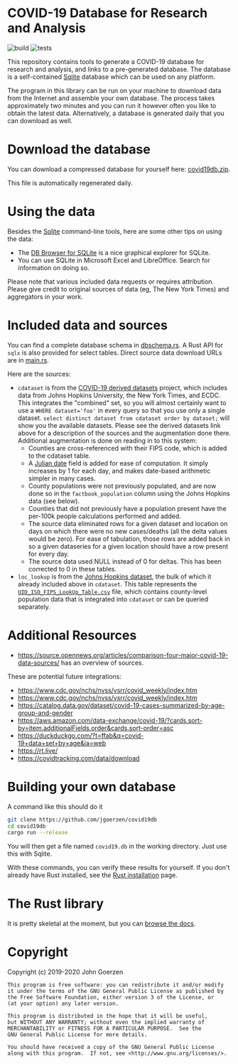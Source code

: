 # COVID-19 Database for Research and Analysis

![build](https://github.com/jgoerzen/covid19db/workflows/build/badge.svg) ![tests](https://github.com/jgoerzen/covid19db/workflows/tests/badge.svg)

This repository contains tools to generate a COVID-19 database for research and analysis, and links to a pre-generated database.  The database is a self-contained [Sqlite](https://www.sqlite.org/) database which can be used on any platform.

The program in this library can be run on your machine to download data from the Internet and assemble your own database.  The process takes approximately two minutes and you can run it however often you like to obtain the latest data.  Alternatively, a database is generated daily that you can download as well.

# Download the database

You can download a compressed database for yourself here: [covid19db.zip](https://github.com/jgoerzen/covid19db/releases/download/v0.1.0/covid19db.zip).

This file is automatically regenerated daily.

# Using the data

Besides the [Sqlite](https://www.sqlite.org/) command-line tools, here are some other tips on using the data:

- The [DB Browser for SQLite](https://sqlitebrowser.org) is a nice graphical explorer for SQLite.
- You can use SQLite in Microsoft Excel and LibreOffice.  Search for information on doing so.

Please note that various included data requests or requires attribution.  Please give credit to original sources of data (eg, The New York Times) and aggregators in your work.

# Included data and sources

You can find a complete database schema in [dbschema.rs](src/dbschema.rs).  A Rust API for `sqlx` is also provided for select tables.  Direct source data download URLs are in [main.rs](src/main.rs).

Here are the sources:

- `cdataset` is from the [COVID-19 derived datasets](https://github.com/cipriancraciun/covid19-datasets) project, which includes data from Johns Hopkins University, the New York Times, and ECDC.  This integrates the "combined" set, so you will almost certainly want to use a `WHERE dataset='foo'` in every query so that you use only a single dataset.  `select distinct dataset from cdataset order by dataset;` will show you the available datasets.  Please see the derived datasets link above for a description of the sources and the augmentation done there.  Additional augmentation is done on reading in to this system:
  - Counties are cross-referenced with their FIPS code, which is added to the cdataset table.
  - A [Julian date](https://en.wikipedia.org/wiki/Julian_day) field is added for ease of computation.  It simply increases by 1 for each day, and makes date-based arithmetic simpler in many cases.
  - County populations were not previously populated, and are now done so in the `factbook_population` column using the Johns Hopkins data (see below).
  - Counties that did not previously have a population present have the per-100k people calculations performed and added.
  - The source data eliminated rows for a given dataset and location on days on which there were no new cases/deaths (all the delta values would be zero).  For ease of tabulation, those rows are added back in so a given dataseries for a given location should have a row present for every day.
  - The source data used NULL instead of 0 for deltas.  This has been corrected to 0 in these tables.
- `loc_lookup` is from the [Johns Hopkins dataset](https://github.com/CSSEGISandData/COVID-19), the bulk of which it already included above in `cdataset`.  This table represents the [`UID_ISO_FIPS_LookUp_Table.csv`](https://github.com/CSSEGISandData/COVID-19/blob/master/csse_covid_19_data/UID_ISO_FIPS_LookUp_Table.csv) file, which contains county-level population data that is integrated into `cdataset` or can be queried separately.

# Additional Resources

 - https://source.opennews.org/articles/comparison-four-major-covid-19-data-sources/ has an overview of sources.
 
These are potential future integrations:

- https://www.cdc.gov/nchs/nvss/vsrr/covid_weekly/index.htm
- https://www.cdc.gov/nchs/nvss/vsrr/covid_weekly/index.htm
- https://catalog.data.gov/dataset/covid-19-cases-summarized-by-age-group-and-gender
- https://aws.amazon.com/data-exchange/covid-19/?cards.sort-by=item.additionalFields.order&cards.sort-order=asc
- https://duckduckgo.com/?t=ffab&q=covid-19+data+set+by+age&ia=web
- https://rt.live/
- https://covidtracking.com/data/download

# Building your own database

A command like this should do it

``` sh
git clone https://github.com/jgoerzen/covid19db
cd covid19db
cargo run --release
```

You will then get a file named `covid19.db` in the working directory.  Just use this with Sqlite.

With these commands, you can verify these results for yourself.  If you don't already have Rust installed, see the [Rust installation](https://www.rust-lang.org/tools/install) page.

# The Rust library

It is pretty skeletal at the moment, but you can [browse the docs](https://docs.rs/covid19db/latest/covid19db/).

# Copyright

Copyright (c) 2019-2020 John Goerzen

    This program is free software: you can redistribute it and/or modify
    it under the terms of the GNU General Public License as published by
    the Free Software Foundation, either version 3 of the License, or
    (at your option) any later version.

    This program is distributed in the hope that it will be useful,
    but WITHOUT ANY WARRANTY; without even the implied warranty of
    MERCHANTABILITY or FITNESS FOR A PARTICULAR PURPOSE.  See the
    GNU General Public License for more details.

    You should have received a copy of the GNU General Public License
    along with this program.  If not, see <http://www.gnu.org/licenses/>.

